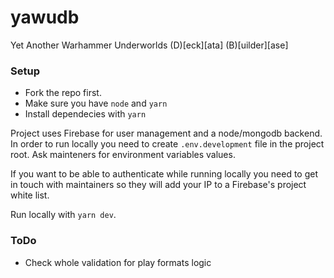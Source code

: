 # yawudb
Yet Another Warhammer Underworlds (D)[eck][ata] (B)[uilder][ase]

### Setup
- Fork the repo first.
- Make sure you have `node` and `yarn`
- Install dependecies with `yarn`

Project uses Firebase for user management and a node/mongodb backend. 
In order to run locally you need to create `.env.development` file in the project root.
Ask mainteners for environment variables values.

If you want to be able to authenticate while running locally you need to get in touch with
maintainers so they will add your IP to a Firebase's project white list.

Run locally with `yarn dev`.

### ToDo

- Check whole validation for play formats logic
